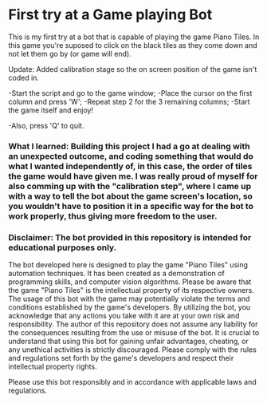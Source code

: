 # First try at a Game playing Bot

This is my first try at a bot that is capable of playing the game Piano Tiles. In this game you're suposed to click on the black tiles as they come down and not let them go by (or game will end).

Update:
Added calibration stage so the on screen position of the game isn't coded in.

-Start the script and go to the game window;
-Place the cursor on the first column and press 'W';
-Repeat step 2 for the 3 remaining columns;
-Start the game itself and enjoy!

-Also, press 'Q' to quit.


### What I learned: Building this project I had a go at dealing with an unexpected outcome, and coding something that would do what I wanted independently of, in this case, the order of tiles the game would have given me. I was really proud of myself for also comming up with the "calibration step", where I came up with a way to tell the bot about the game screen's location, so you wouldn't have to position it in a specific way for the bot to work properly, thus giving more freedom to the user.


### Disclaimer: The bot provided in this repository is intended for educational purposes only.

The bot developed here is designed to play the game "Piano Tiles" using automation techniques. It has been created as a demonstration of programming skills, and computer vision algorithms. Please be aware that the game "Piano Tiles" is the intellectual property of its respective owners. The usage of this bot with the game may potentially violate the terms and conditions established by the game's developers. By utilizing the bot, you acknowledge that any actions you take with it are at your own risk and responsibility. The author of this repository does not assume any liability for the consequences resulting from the use or misuse of the bot. It is crucial to understand that using this bot for gaining unfair advantages, cheating, or any unethical activities is strictly discouraged. Please comply with the rules and regulations set forth by the game's developers and respect their intellectual property rights.

Please use this bot responsibly and in accordance with applicable laws and regulations.
